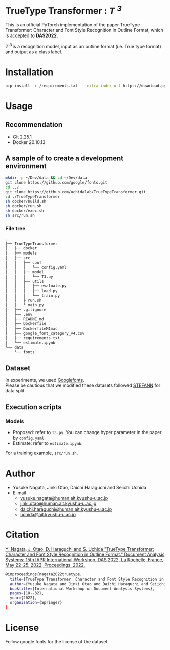 # TrueType Transformer : ***T <sup> 3 </sup>***

This is an official PyTorch implementation of the paper TrueType Transformer: Character and Font Style Recognition in Outline Format, which is accepted to **DAS2022**.

***T <sup> 3 </sup>*** is a recognition model, input as an outline format (i.e. True type format) and output as a class label.

# Installation
```bash
pip install -r /requirements.txt  --extra-index-url https://download.pytorch.org/whl/cu113
```
# Usage
## Recommendation
- Git 2.25.1
- Docker 20.10.13
## A sample of to create a development environment
```bash
mkdir -p ~/Dev/data && cd ~/Dev/data
git clone https://github.com/google/fonts.git
cd ../
git clone https://github.com/uchidalab/TrueTypeTransformer.git
cd ./TrueTypeTransformer
sh docker/build.sh
sh docker/run.sh
sh docker/exec.sh
sh src/run.sh
```
### File tree
```bash
.
├── TrueTypeTransformer
│   ├── docker
│   ├── models
│   ├── src
│   │   ├── conf
│   │   │   └── config.yaml
│   │   ├── model
│   │   │   └── T3.py
│   │   ├── utils
│   │   │   ├── evaluate.py
│   │   │   ├── load.py
│   │   │   └── train.py
│   │   ├ run.sh
│   │   └ main.py
│   ├── .gitignore
│   ├── .env
│   ├── README.md
│   ├── Dockerfile
│   ├── DockerfileM1mac
│   ├── google_font_category_v4.csv
│   ├── requirements.txt
│   └── estimate.ipynb
└── data
    └── fonts
```
## Dataset

In experiments, we used [Googlefonts](https://github.com/google/fonts.git).\
Please be cautious that we modified these datasets followed [STEFANN](https://prasunroy.github.io/stefann/) for data split.

## Execution scripts
### Models
* Proposed: refer to `T3.py`. You can change hyper parameter in the paper by `config.yaml`.
* Estimate: refer to `estimate.ipynb`.

For a training example, `src/run.sh`.


# Author
* Yusuke Nagata, Jinki Otao, Daichi Haraguchi and Seiichi Uchida
* E-mail
  * yusuke.nagata@human.ait.kyushu-u.ac.jp
  * jinki.otao@human.ait.kyushu-u.ac.jp
  * daichi.haraguchi@human.ait.kyushu-u.ac.jp
  * uchida@ait.kyushu-u.ac.jp

# Citation
[Y. Nagata, J. Otao, D. Haraguchi and S. Uchida "TrueType Transformer: Character and Font Style Recognition in Outline Format." Document Analysis Systems: 15th IAPR International Workshop, DAS 2022, La Rochelle, France, May 22–25, 2022, Proceedings. 2022.](https://link.springer.com/chapter/10.1007/978-3-031-06555-2_2)

```bash
@inproceedings{nagata2022truetype,
  title={TrueType Transformer: Character and Font Style Recognition in Outline Format},
  author={Yusuke Nagata and Jinki Otao and Daichi Haraguchi and Seiichi Uchida},
  booktitle={International Workshop on Document Analysis Systems},
  pages={18--32},
  year={2022},
  organization={Springer}
}
```
# License
Follow google fonts for the license of the dataset.